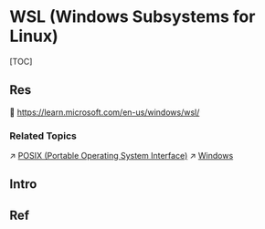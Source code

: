 # WSL (Windows Subsystems for Linux)

[TOC]



## Res
📂 https://learn.microsoft.com/en-us/windows/wsl/


### Related Topics
↗ [POSIX (Portable Operating System Interface)](../../../Computer%20Interfaces%20&%20Hardware%20Drivers/System%20Call%20Interfaces%20(SCI)/POSIX%20(Portable%20Operating%20System%20Interface).md)
↗ [Windows](../../../../🥷🏼%20Operating%20Systems%20(Engineering%20Part)/Microsoft%20Operating%20Systems/Windows/Windows.md)



## Intro



## Ref
[Windows 11 安装 WSL2 - 风中追风的文章 - 知乎]: https://zhuanlan.zhihu.com/p/475462241
